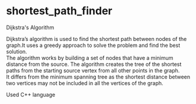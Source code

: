 # shortest_path_finder
Dijkstra's Algorithm

Dijkstra’s algorithm is used to find the shortest path between nodes of the graph.It uses a greedy approach to solve the problem and find the best solution.   
The algorithm works by building a set of nodes that have a minimum distance from the source.
The algorithm creates the tree of the shortest paths from the starting source vertex from all other points in the graph.   
It differs from the minimum spanning tree as the shortest distance between two vertices may not be included in all the vertices of the graph.

Used C++ language

